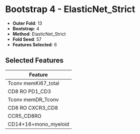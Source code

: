 # Bootstrap 4 - ElasticNet_Strict

- **Outer Fold**: 13
- **Bootstrap**: 4
- **Method**: ElasticNet_Strict
- **Fold Seed**: 57
- **Features Selected**: 6

## Selected Features

| Feature |
|---------|
| Tconv memKi67_total |
| CD8 RO PD1_CD3 |
| Tconv memDR_Tconv |
| CD8 RO CXCR3_CD8 |
| CCR5_CD8RO |
| CD14+16+mono_myeloid |
